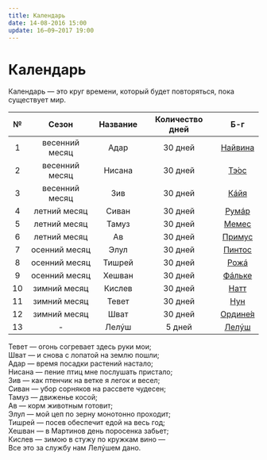 ```yaml
---
title: Календарь
date: 14-08-2016 15:00
update: 16−09−2017 19:00
---
```


# Календарь

Календарь — это круг времени, который будет повторяться, пока существует мир.

| №  |      Сезон     | Название | Количество дней |   Б-г   | 
|:--:|:--------------:|:--------:|:---------------:|:-------:|
| 1  | весенний месяц | Адар     |     30 дней     | [Найвина](https://sardinka.org/wiki/gods/#_2) | 
| 2  | весенний месяц | Нисана   |     30 дней     | [Тэ́ос](https://sardinka.org/wiki/gods/#_4)  | 
| 3  | весенний месяц | Зив      |     30 дней     | [Кáйя](https://sardinka.org/wiki/gods/#a_2) | 
| 4  | летний месяц   | Сиван    |     30 дней     | [Румáр](https://sardinka.org/wiki/gods/#_8) | 
| 5  | летний месяц   | Тамуз    |     30 дней     | [Мемес](https://sardinka.org/wiki/gods/#_9) | 
| 6  | летний месяц   | Ав       |     30 дней     | [Примус](https://sardinka.org/wiki/gods/#_10) | 
| 7  | осенний месяц  | Элул     |     30 дней     | [Пинтос](https://sardinka.org/wiki/gods/#_7) | 
| 8  | осенний месяц  | Тишрей   |     30 дней     | [Рожá](https://sardinka.org/wiki/gods/#a_1) | 
| 9  | осенний месяц  | Хешван   |     30 дней     | [Фáльке](https://sardinka.org/wiki/gods/#a) | 
| 10 | зимний месяц   | Кислев   |     30 дней     | [Натт](https://sardinka.org/wiki/gods/#_3) | 
| 11 | зимний месяц   | Тевет    |     30 дней     | [Нун](https://sardinka.org/wiki/gods/#_6) | 
| 12 | зимний месяц   | Шват     |     30 дней     | [Ордине́я](https://sardinka.org/wiki/gods/#_5)  | 
| 13 |       -        | Лелýш    |     5 дней      | [Лелýш](https://sardinka.org/wiki/gods/#y) |

Тевет — огонь согревает здесь руки мои;  
Шват — и снова с лопатой на землю пошли;  
Адар — время посадки растений настало;  
Нисана — пение птиц мне послушать пристало;  
Зив — как птенчик на ветке я легок и весел;  
Сиван — убор сорняков на рассвете чудесен;  
Тамуз — движенье косой;  
Ав — корм животным готовит;  
Элул — мой цеп по зерну монотонно проходит;  
Тишрей — посев обеспечит едой на весь год;  
Хешван — в Мартинов день поросенка забьет;  
Кислев — зимою в стужу по кружкам вино —  
Все это за службу нам Лелýшем дано.  